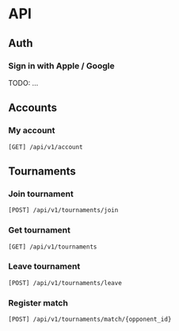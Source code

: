 # API

## Auth

### Sign in with Apple / Google

TODO: ...

## Accounts

### My account

```
[GET] /api/v1/account
```

## Tournaments

### Join tournament

```
[POST] /api/v1/tournaments/join
```

### Get tournament

```
[GET] /api/v1/tournaments
```

### Leave tournament

```
[POST] /api/v1/tournaments/leave
```

### Register match

```
[POST] /api/v1/tournaments/match/{opponent_id}
```
